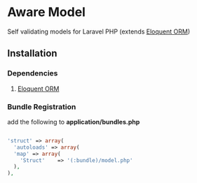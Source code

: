 # Aware Model
Self validating models for Laravel PHP (extends [Eloquent ORM](https://github.com/taylorotwell/eloquent))

## Installation

### Dependencies
1. [Eloquent ORM](https://github.com/taylorotwell/eloquent)

### Bundle Registration
add the following to **application/bundles.php**
```php

'struct' => array(
  'autoloads' => array(
  'map' => array(
    'Struct'    => '(:bundle)/model.php'
  ),
),

```
